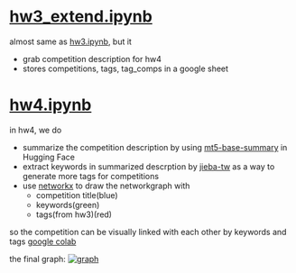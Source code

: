 # [hw3_extend.ipynb](./hw3_extend.ipynb)

almost same as [hw3.ipynb](../hw3/hw3.ipynb), but it

- grab competition description for hw4
- stores competitions, tags, tag_comps in a google sheet

# [hw4.ipynb](./hw4.ipynb)

in hw4, we do

- summarize the competition description by using [mt5-base-summary](https://huggingface.co/twwch/mt5-base-summary) in Hugging Face
- extract keywords in summarized descrption by [jieba-tw](https://github.com/APCLab/jieba-tw/tree/master) as a way to generate more tags for competitions
- use [networkx](https://networkx.org/documentation/stable/reference/generated/networkx.drawing.layout.spring_layout.html#spring-layout) to draw the networkgraph with
  - competition title(blue)
  - keywords(green)
  - tags(from hw3)(red)

so the competition can be visually linked with each other by keywords and tags
[google colab](https://colab.research.google.com/github/yatta03/112-2PL/blob/main/hw4/hw4.ipynb)

<!-- the final [graph](https://drive.google.com/file/d/1hD7xN1cXBnYeAWWH-VkzukZcmxOyqx8z/view?usp=sharing) -->

the final graph:
[![graph](https://drive.google.com/file/d/1hD7xN1cXBnYeAWWH-VkzukZcmxOyqx8z/view?usp=sharing)](https://drive.google.com/file/d/1hD7xN1cXBnYeAWWH-VkzukZcmxOyqx8z/view?usp=sharing)
